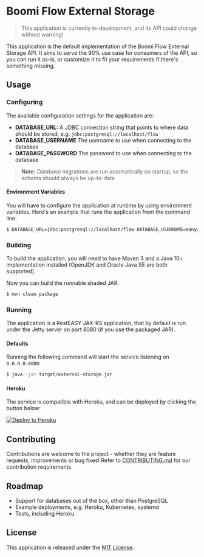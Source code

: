 Boomi Flow External Storage
===========================

> This application is currently in-development, and its API could change without warning!

This application is the default implementation of the Boomi Flow External Storage API. It aims to serve the 90% use case
for consumers of the API, so you can run it as-is, or customize it to fit your requirements if there's something missing.

## Usage

### Configuring

The available configuration settings for the application are:

* **DATABASE_URL:** A JDBC connection string that points to where data should be stored, e.g. `jdbc:postgresql://localhost/flow`
* **DATABASE_USERNAME** The username to use when connecting to the database
* **DATABASE_PASSWORD** The password to use when connecting to the database

> **Note:** Database migrations are run automatically on startup, so the schema should always be up-to-date

#### Environment Variables

You will have to configure the application at runtime by using environment variables. Here's an example that runs the
application from the command line:

```bash
$ DATABASE_URL=jdbc:postgresql://localhost/flow DATABASE_USERNAME=manywho DATABASE_PASSWORD=password java -jar target/external-storage.jar
```

### Building

To build the application, you will need to have Maven 3 and a Java 10+ implementation installed (OpenJDK and Oracle Java
SE are both supported).

Now you can build the runnable shaded JAR:

```bash
$ mvn clean package
```

### Running

The application is a RestEASY JAX-RS application, that by default is run under the Jetty server on port 8080 (if you
use the packaged JAR).

#### Defaults

Running the following command will start the service listening on `0.0.0.0:8080`:

```bash
$ java -jar target/external-storage.jar
```

#### Heroku

The service is compatible with Heroku, and can be deployed by clicking the button below:

[![Deploy to Heroku](https://www.herokucdn.com/deploy/button.svg)](https://heroku.com/deploy?template=https://github.com/manywho/external-storage)

## Contributing

Contributions are welcome to the project - whether they are feature requests, improvements or bug fixes! Refer to 
[CONTRIBUTING.md](CONTRIBUTING.md) for our contribution requirements.

## Roadmap

* Support for databases out of the box, other than PostgreSQL
* Example deployments, e.g. Heroku, Kubernetes, systemd
* Tests, including Heroku

## License

This application is released under the [MIT License](https://opensource.org/licenses/MIT).
